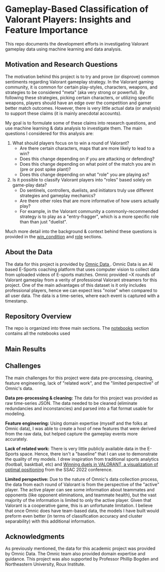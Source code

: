 # Gameplay-Based Classification of Valorant Players: Insights and Feature Importance
This repo documents the development efforts in investigating Valorant gameplay data using machine learning and data analysis.

## Motivation and Research Questions
The motivation behind this project is to try and prove (or disprove) common sentiments regarding Valorant gameplay strategy. In the Valorant gaming community, it is common for certain play-styles, characters, weapons, and strategies to be considered "meta" (aka very strong or powerful). By following these strategies, picking certain characters, or utilizing specific weapons, players should have an edge over the competition and garner better match outcomes. However, there is very little actual data (or analysis) to support these claims (it is mainly anecdotal accounts). 

My goal is to formulate some of these claims into research questions, and use machine learning & data analysis to investigate them. The main questions I considered for this analysis are:

1. What should players focus on to win a round of Valorant?
   - Are there certain characters, maps that are more likely to lead to a win?
   - Does this change depending on if you are attacking or defending?
   - Does this change depending on what point of the match you are in (pre or post spike plant)?
   - Does this change depending on what "role" you are playing as?
2. Is it possible to classify Valorant players into "roles" based solely on game-play data?
   - Do sentinels, controllers, duelists, and initiators truly use different strategies and gameplay mechanics?
   - Are there other roles that are more informative of how users actually play?
    - For example, in the Valorant community a commonly-recommended strategy is to play as a "entry-fragger", which is a more specific role than than just "duelist".
    
Much more detail into the background & context behind these questions is provided in the [win_condition](https://github.com/sophiacofone/omnic_ml/tree/main/notebooks) and [role](https://github.com/sophiacofone/omnic_ml/tree/main/notebooks) sections. 

## About the Data
The data for this project is provided by [Omnic Data ](https://www.omnic.ai/forge.html). Omnic Data is an AI based E-Sports coaching platform that uses computer vision to collect data from uploaded videos of E-sports matches. Omnic provided ~X rounds of Valorant gameplay from a verity of professional Valorant streamers for this project. One of the main advantages of this dataset is it only includes professional players, hence we can expect less "noise" when compared to all user data. The data is a time-series, where each event is captured with a timestamp.

## Repository Overview
The repo is organized into three main sections. The [notebooks](https://github.com/sophiacofone/omnic_ml/tree/main/notebooks) section contains all the notebooks used

## Main Results

## Challenges
The main challenges for this project were data pre-processing, cleaning, feature engineering, lack of "related work", and the "limited perspective" of Omnic's data.  

**Data pre-processing & cleaning:** The data for this project was provided as raw time-series JSON. The data needed to be cleaned (eliminate redundancies and inconstancies) and parsed into a flat format usable for modeling.

**Feature engineering:** Using domain expertise (myself and the folks at Omnic data), I was able to create a host of new features that were derived from the raw data, but helped capture the gameplay events more accurately.

**Lack of related work:** There is very little publicly available data in the E-Sports space. Hence, there isn't a "baseline" that I can use to demonstrate the quality of my models. I drew inspiration from traditional sports analytics (football, basktball, etc) and [Winning duels in VALORANT, a visualization of optimal positioning](https://global-uploads.webflow.com/5f1af76ed86d6771ad48324b/6228f96dd382261a4887643f_Winning%20Duels%20in%20Valorant.pdf) from the SSAC 2022 conference.

**Limited perspective:** Due to the nature of Omnic's data collection process, the data from each round of Valorant is from the perspective of the "active" player. The active player can see some information about teammates and opponents (like opponent eliminations, and teammate health), but the vast majority of the information is limited to only the active player. Given that Valorant is a cooperative game, this is an unfortunate limitation. I believe that once Omnic does have team-based data, the models I have built would preform even better (in terms of classification accuracy and cluster separability) with this additional information. 

## Acknowledgments
As previously mentioned, the data for this academic project was provided by Omnic Data. The Omnic team also provided domain expertise and guidance. This project was also supported by Professor Phillip Bogden and Northeastern University, Roux Institute.

